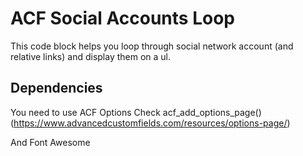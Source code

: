 # ACF Social Accounts Loop
This code block helps you loop through social network account (and relative links) and display them on a ul.

## Dependencies
You need to use ACF Options
Check acf_add_options_page() (https://www.advancedcustomfields.com/resources/options-page/)

And Font Awesome
